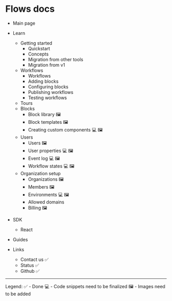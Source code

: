 # Flows docs

- Main page
- Learn
  - Getting started
    - Quickstart
    - Concepts
    - Migration from other tools
    - Migration from v1
  - Workflows
    - Workflows
    - Adding blocks
    - Configuring blocks
    - Publishing workflows
    - Testing workflows
  - Tours
  - Blocks
    - Block library 🖼️
    - Block templates 🖼️
    - Creating custom components 💻 🖼️
  - Users
    - Users 🖼️
    - User properties 💻 🖼️
    - Event log 💻 🖼️
    - Workflow states 💻 🖼️
  - Organization setup
    - Organizations 🖼️
    - Members 🖼️
    - Environments 💻 🖼️
    - Allowed domains
    - Billing 🖼️
- SDK
  - React
- Guides

- Links
  - Contact us ✅
  - Status ✅
  - Github ✅

---

Legend:
✅ - Done
💻 - Code snippets need to be finalized
🖼️ - Images need to be added
